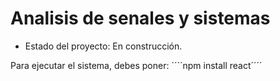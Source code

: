 <h1> Analisis de senales y sistemas </h1>

- Estado del proyecto: En construcción.

Para ejecutar el sistema, debes poner:
´´´´npm install react´´´´

